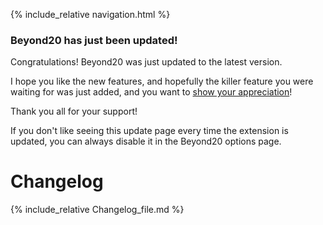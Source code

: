 {% include_relative navigation.html %}

### Beyond20 has just been updated!

Congratulations! Beyond20 was just updated to the latest version.

I hope you like the new features, and hopefully the killer feature you were waiting for was just added, and you want to [show your appreciation](https://paypal.me/KaKaRoTo)!

Thank you all for your support!

If you don't like seeing this update page every time the extension is updated, you can always disable it in the Beyond20 options page.

# Changelog

{% include_relative Changelog_file.md %}
